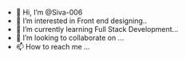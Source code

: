 - 👋 Hi, I’m @Siva-006
- 👀 I’m interested in Front end designing..
- 🌱 I’m currently learning Full Stack Development...
- 💞️ I’m looking to collaborate on ...
- 📫 How to reach me ...

<!---
Siva-006/Siva-006 is a ✨ special ✨ repository because its `README.md` (this file) appears on your GitHub profile.
You can click the Preview link to take a look at your changes.
--->
